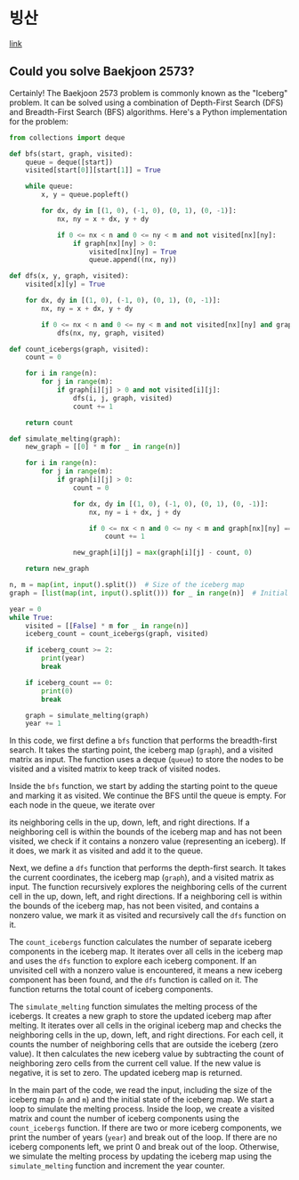 # 빙산

[link](https://www.acmicpc.net/problem/2573)

## Could you solve Baekjoon 2573?

Certainly! The Baekjoon 2573 problem is commonly known as the "Iceberg" problem. It can be solved using a combination of Depth-First Search (DFS) and Breadth-First Search (BFS) algorithms. Here's a Python implementation for the problem:

```python
from collections import deque

def bfs(start, graph, visited):
    queue = deque([start])
    visited[start[0]][start[1]] = True

    while queue:
        x, y = queue.popleft()

        for dx, dy in [(1, 0), (-1, 0), (0, 1), (0, -1)]:
            nx, ny = x + dx, y + dy

            if 0 <= nx < n and 0 <= ny < m and not visited[nx][ny]:
                if graph[nx][ny] > 0:
                    visited[nx][ny] = True
                    queue.append((nx, ny))

def dfs(x, y, graph, visited):
    visited[x][y] = True

    for dx, dy in [(1, 0), (-1, 0), (0, 1), (0, -1)]:
        nx, ny = x + dx, y + dy

        if 0 <= nx < n and 0 <= ny < m and not visited[nx][ny] and graph[nx][ny] > 0:
            dfs(nx, ny, graph, visited)

def count_icebergs(graph, visited):
    count = 0

    for i in range(n):
        for j in range(m):
            if graph[i][j] > 0 and not visited[i][j]:
                dfs(i, j, graph, visited)
                count += 1

    return count

def simulate_melting(graph):
    new_graph = [[0] * m for _ in range(n)]

    for i in range(n):
        for j in range(m):
            if graph[i][j] > 0:
                count = 0

                for dx, dy in [(1, 0), (-1, 0), (0, 1), (0, -1)]:
                    nx, ny = i + dx, j + dy

                    if 0 <= nx < n and 0 <= ny < m and graph[nx][ny] == 0:
                        count += 1

                new_graph[i][j] = max(graph[i][j] - count, 0)

    return new_graph

n, m = map(int, input().split())  # Size of the iceberg map
graph = [list(map(int, input().split())) for _ in range(n)]  # Initial iceberg map

year = 0
while True:
    visited = [[False] * m for _ in range(n)]
    iceberg_count = count_icebergs(graph, visited)

    if iceberg_count >= 2:
        print(year)
        break

    if iceberg_count == 0:
        print(0)
        break

    graph = simulate_melting(graph)
    year += 1
```

In this code, we first define a `bfs` function that performs the breadth-first search. It takes the starting point, the iceberg map (`graph`), and a visited matrix as input. The function uses a deque (`queue`) to store the nodes to be visited and a visited matrix to keep track of visited nodes.

Inside the `bfs` function, we start by adding the starting point to the queue and marking it as visited. We continue the BFS until the queue is empty. For each node in the queue, we iterate over

 its neighboring cells in the up, down, left, and right directions. If a neighboring cell is within the bounds of the iceberg map and has not been visited, we check if it contains a nonzero value (representing an iceberg). If it does, we mark it as visited and add it to the queue.

Next, we define a `dfs` function that performs the depth-first search. It takes the current coordinates, the iceberg map (`graph`), and a visited matrix as input. The function recursively explores the neighboring cells of the current cell in the up, down, left, and right directions. If a neighboring cell is within the bounds of the iceberg map, has not been visited, and contains a nonzero value, we mark it as visited and recursively call the `dfs` function on it.

The `count_icebergs` function calculates the number of separate iceberg components in the iceberg map. It iterates over all cells in the iceberg map and uses the `dfs` function to explore each iceberg component. If an unvisited cell with a nonzero value is encountered, it means a new iceberg component has been found, and the `dfs` function is called on it. The function returns the total count of iceberg components.

The `simulate_melting` function simulates the melting process of the icebergs. It creates a new graph to store the updated iceberg map after melting. It iterates over all cells in the original iceberg map and checks the neighboring cells in the up, down, left, and right directions. For each cell, it counts the number of neighboring cells that are outside the iceberg (zero value). It then calculates the new iceberg value by subtracting the count of neighboring zero cells from the current cell value. If the new value is negative, it is set to zero. The updated iceberg map is returned.

In the main part of the code, we read the input, including the size of the iceberg map (`n` and `m`) and the initial state of the iceberg map. We start a loop to simulate the melting process. Inside the loop, we create a visited matrix and count the number of iceberg components using the `count_icebergs` function. If there are two or more iceberg components, we print the number of years (`year`) and break out of the loop. If there are no iceberg components left, we print 0 and break out of the loop. Otherwise, we simulate the melting process by updating the iceberg map using the `simulate_melting` function and increment the year counter.
